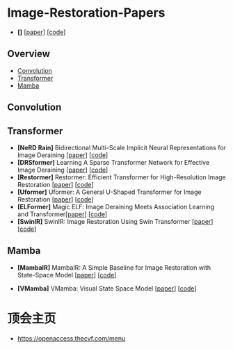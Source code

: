 # Image-Restoration-Papers

- **[]**  [[paper]()] [[code]()]

## Overview

- [Convolution](#Convolution)
- [Transformer](#Transformer)
- [Mamba](#Mamba)

## Convolution


## Transformer

- **[NeRD Rain]** Bidirectional Multi-Scale Implicit Neural Representations for Image Deraining [[paper](https://arxiv.org/pdf/2404.01547)] [[code](https://github.com/cschenxiang/NeRD-Rain)]
- **[DRSformer]** Learning A Sparse Transformer Network for Effective Image Deraining [[paper](https://arxiv.org/pdf/2303.11950.pdf)] [[code](https://github.com/cschenxiang/DRSformer)]
- **[Restormer]** Restormer: Efficient Transformer for High-Resolution Image Restoration [[paper](https://arxiv.org/pdf/2111.09881.pdf)] [[code](https://github.com/swz30/Restormer)]
- **[Uformer]** Uformer: A General U-Shaped Transformer for Image Restoration [[paper](https://arxiv.org/pdf/2106.03106.pdf)] [[code](https://github.com/ZhendongWang6/Uformer)]
- **[ELFormer]** Magic ELF: Image Deraining Meets Association Learning and Transformer[[paper](https://arxiv.org/pdf/2207.10455.pdf)] [[code](https://github.com/kuijiang94/Magic-ELF)]
- **[SwinIR]** SwinIR: Image Restoration Using Swin Transformer [[paper](https://arxiv.org/pdf/2108.10257.pdf)] [[code](https://github.com/JingyunLiang/SwinIR)]

## Mamba

- **[MambaIR]** MambaIR: A Simple Baseline for Image Restoration with State-Space Model [[paper](https://arxiv.org/pdf/2402.15648.pdf)] [[code](https://github.com/csguoh/MambaIR)]

- **[VMamba]** VMamba: Visual State Space Model [[paper](https://arxiv.org/pdf/2401.10166v2)] [[code](https://github.com/MzeroMiko/VMamba)]


# 顶会主页

- https://openaccess.thecvf.com/menu

